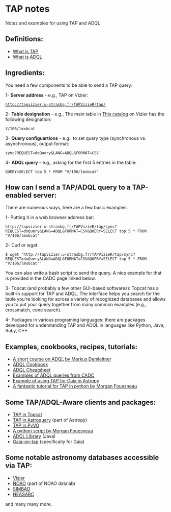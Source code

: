 # TAP notes
Notes and examples for using TAP and ADQL

## Definitions:
- [What is TAP](http://www.ivoa.net/documents/TAP/)
- [What is ADQL](http://www.ivoa.net/documents/ADQL/)

## Ingredients:
You need a few components to be able to send a TAP query:

1- **Server address** - e.g., TAP on Vizier: 

[`http://tapvizier.u-strasbg.fr/TAPVizieR/tap/`](http://tapvizier.u-strasbg.fr/TAPVizieR/tap/)

2- **Table designation** - e.g., The main table in [This catalog](http://vizier.u-strasbg.fr/viz-bin/VizieR?-source=V/106&-to=3) on Vizier has the following designation:

`V/106/lmxbcat`

3- **Query configuartions** - e.g., to set query type (synchronous vs. asynchronous), output format:

`sync?REQUEST=doQuery&LANG=ADQL&FORMAT=CSV`

4- **ADQL query** - e.g., asking for the first 5 entries in the table: 

`QUERY=SELECT top 5 * FROM "V/106/lmxbcat"`

## How can I send a TAP/ADQL query to a TAP-enabled server:
There are numerous ways, here are a few basic examples:

1- Putting it in a web browser address bar:

```
http://tapvizier.u-strasbg.fr/TAPVizieR/tap/sync?REQUEST=doQuery&LANG=ADQL&FORMAT=CSV&QUERY=SELECT top 5 * FROM "V/106/lmxbcat"
```

2- Curl or wget:

```
$ wget 'http://tapvizier.u-strasbg.fr/TAPVizieR/tap/sync?REQUEST=doQuery&LANG=ADQL&FORMAT=CSV&QUERY=SELECT top 5 * FROM "V/106/lmxbcat"'
```

You can also write a bash script to send the query. A nice example for that is provided in the CADC page linked below.

3- Topcat (and probably a few other GUI-based softwares): Topcat has a built-in support for TAP and ADQL. The interface helps you search for the table you're looking for across a variety of recognized databases and allows you to put your query together from many common examples (e.g., crossmatch, cone search).

4- Packages in various programing languages: there are packages developed for understanding TAP and ADQL in languages like Python, Java, Ruby, C++.

## Examples, cookbooks, recipes, tutorials:
- [A short course on ADQL by Markus Demleitner](http://docs.g-vo.org/adql/html/index.html)
- [ADQL Cookbook](https://www.gaia.ac.uk/data/gaia-data-release-1/adql-cookbook)
- [ADQL Cheatsheet](http://docs.g-vo.org/adqlref/adqlref.pdf)
- [Examples of ADQL queries from CADC](http://www.cadc-ccda.hia-iha.nrc-cnrc.gc.ca/en/doc/tap/)
- [Example of using TAP for Gaia in Astropy](https://gea.esac.esa.int/archive-help/tutorials/python_cluster/index.html)
- [A fantastic tutorial for TAP in python by Morgan Fouesneau](https://github.com/mfouesneau/tap/blob/master/examples/TAP_tutorial.ipynb)

## Some TAP/ADQL-Aware clients and packages:
- [TAP in Topcat](http://www.star.bris.ac.uk/~mbt/topcat/sun253/TapTableLoadDialog.html)
- [TAP in Astroquery](http://astroquery.readthedocs.io/en/latest/utils/tap.html) (part of Astropy)
- [TAP in PyVO](https://pyvo.readthedocs.io/en/latest/#data-access)
- [A python script by Morgan Fouesneau](https://github.com/mfouesneau/tap)
- [ADQL Library](http://cdsportal.u-strasbg.fr/adqltuto/) (Java)
- [Gaia-on-tap](https://github.com/andycasey/gaia-on-tap/) (specifically for Gaia)

## Some notable astronomy databases accessible via TAP:
- [Visier](http://tapvizier.u-strasbg.fr/adql/)
- [NOAO](https://datalab.noao.edu/decals/dataAccess.php) (part of NOAO datalab)
- [SIMBAD](http://simbad.u-strasbg.fr/simbad/sim-tap)
- [HEASARC](https://heasarc.gsfc.nasa.gov/docs/archive/vo/)

and many many more. 
